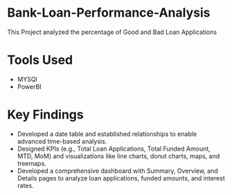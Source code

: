 # Bank-Loan-Performance-Analysis
This Project analyzed the percentage of Good and Bad Loan Applications
# Tools Used
- MYSQl
- PowerBI
# Key Findings
- Developed a date table and established relationships to enable advanced time-based analysis.
- Designed KPIs (e.g., Total Loan Applications, Total Funded Amount, MTD, MoM) and visualizations like line charts, donut charts, maps, and treemaps.
- Developed a comprehensive dashboard with Summary, Overview, and Details pages to analyze loan applications, funded amounts, and interest rates. 
